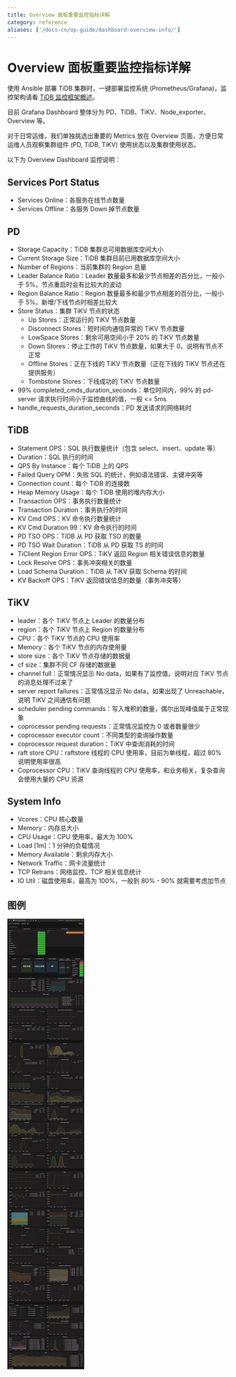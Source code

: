 ```yaml
---
title: Overview 面板重要监控指标详解
category: reference
aliases: ['/docs-cn/op-guide/dashboard-overview-info/']
---
```


# Overview 面板重要监控指标详解

使用 Ansible 部署 TiDB 集群时，一键部署监控系统 (Prometheus/Grafana)，监控架构请看 [TiDB 监控框架概述](/v3.0/how-to/monitor/overview.md)。

目前 Grafana Dashboard 整体分为 PD、TiDB、TiKV、Node\_exporter、Overview 等。

对于日常运维，我们单独挑选出重要的 Metrics 放在 Overview 页面，方便日常运维人员观察集群组件 (PD, TiDB, TiKV) 使用状态以及集群使用状态。

以下为 Overview Dashboard 监控说明：

## Services Port Status

- Services Online：各服务在线节点数量
- Services Offline：各服务 Down 掉节点数量

## PD

- Storage Capacity：TiDB 集群总可用数据库空间大小
- Current Storage Size：TiDB 集群目前已用数据库空间大小
- Number of Regions：当前集群的 Region 总量
- Leader Balance Ratio：Leader 数量最多和最少节点相差的百分比，一般小于 5%，节点重启时会有比较大的波动
- Region Balance Ratio：Region 数量最多和最少节点相差的百分比，一般小于 5%，新增/下线节点时相差比较大
- Store Status：集群 TiKV 节点的状态
    - Up Stores：正常运行的 TiKV 节点数量
    - Disconnect Stores：短时间内通信异常的 TiKV 节点数量
    - LowSpace Stores：剩余可用空间小于 20% 的 TiKV 节点数量
    - Down Stores：停止工作的 TiKV 节点数量，如果大于 0，说明有节点不正常
    - Offline Stores：正在下线的 TiKV 节点数量（正在下线的 TiKV 节点还在提供服务）
    - Tombstone Stores：下线成功的 TiKV 节点数量
- 99% completed\_cmds\_duration\_seconds：单位时间内，99% 的 pd-server 请求执行时间小于监控曲线的值，一般 <= 5ms
- handle\_requests\_duration\_seconds：PD 发送请求的网络耗时

## TiDB

- Statement OPS：SQL 执行数量统计（包含 select、insert、update 等）
- Duration：SQL 执行的时间
- QPS By Instance：每个 TiDB 上的 QPS
- Failed Query OPM：失败 SQL 的统计，例如语法错误、主键冲突等
- Connection count：每个 TiDB 的连接数
- Heap Memory Usage：每个 TiDB 使用的堆内存大小
- Transaction OPS：事务执行数量统计
- Transaction Duration：事务执行的时间
- KV Cmd OPS：KV 命令执行数量统计
- KV Cmd Duration 99：KV 命令执行的时间
- PD TSO OPS：TiDB 从 PD 获取 TSO 的数量
- PD TSO Wait Duration：TiDB 从 PD 获取 TS 的时间
- TiClient Region Error OPS：TiKV 返回 Region 相关错误信息的数量
- Lock Resolve OPS：事务冲突相关的数量
- Load Schema Duration：TiDB 从 TiKV 获取 Schema 的时间
- KV Backoff OPS：TiKV 返回错误信息的数量（事务冲突等）

## TiKV

- leader：各个 TiKV 节点上 Leader 的数量分布
- region：各个 TiKV 节点上 Region 的数量分布
- CPU：各个 TiKV 节点的 CPU 使用率
- Memory：各个 TiKV 节点的内存使用量
- store size：各个 TiKV 节点存储的数据量
- cf size：集群不同 CF 存储的数据量
- channel full：正常情况显示 No data，如果有了监控值，说明对应 TiKV 节点的消息处理不过来了
- server report failures：正常情况显示 No data，如果出现了 Unreachable，说明 TiKV 之间通信有问题
- scheduler pending commands：写入堆积的数量，偶尔出现峰值属于正常现象
- coprocessor pending requests：正常情况监控为 0 或者数量很少
- coprocessor executor count：不同类型的查询操作数量
- coprocessor request duration：TiKV 中查询消耗的时间
- raft store CPU：raftstore 线程的 CPU 使用率，目前为单线程，超过 80% 说明使用率很高
- Coprocessor CPU：TiKV 查询线程的 CPU 使用率，和业务相关，复杂查询会使用大量的 CPU 资源

## System Info

- Vcores：CPU 核心数量
- Memory：内存总大小
- CPU Usage：CPU 使用率，最大为 100%
- Load [1m]：1 分钟的负载情况
- Memory Available：剩余内存大小
- Network Traffic：网卡流量统计
- TCP Retrans：网络监控，TCP 相关信息统计
- IO Util：磁盘使用率，最高为 100%，一般到 80% - 90% 就需要考虑加节点

## 图例

![overview](/media/overview.png)
